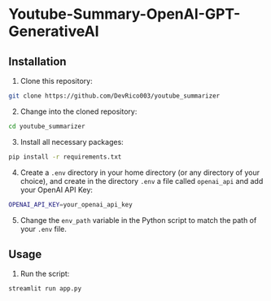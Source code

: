 # Youtube-Summary-OpenAI-GPT-GenerativeAI


## Installation 

1. Clone this repository:
```bash
git clone https://github.com/DevRico003/youtube_summarizer
```
2. Change into the cloned repository:
```bash
cd youtube_summarizer
```
3. Install all necessary packages:
```bash
pip install -r requirements.txt
```
4. Create a `.env` directory in your home directory (or any directory of your choice), and create in the directory `.env` a file called `openai_api` and add your OpenAI API Key:
```bash
OPENAI_API_KEY=your_openai_api_key
```
5. Change the `env_path` variable in the Python script to match the path of your `.env` file.

## Usage

1. Run the script:
```bash
streamlit run app.py
```
